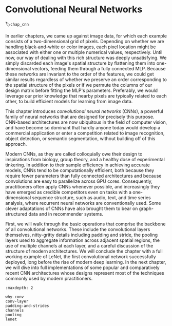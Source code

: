 # Convolutional Neural Networks
:label:`chap_cnn`

In earlier chapters, we came up against image data,
for which each example consists of a two-dimensional grid of pixels.
Depending on whether we are handling black-and-white or color images,
each pixel location might be associated with either
one or multiple numerical values, respectively.
Until now, our way of dealing with this rich structure
was deeply unsatisfying.
We simply discarded each image's spatial structure
by flattening them into one-dimensional vectors, feeding them 
through a fully connected MLP.
Because these networks are invariant to the order
of the features,
we could get similar results
regardless of whether we preserve an order 
corresponding to the spatial structure of the pixels
or if we permute the columns of our design matrix
before fitting the MLP's parameters.
Preferably, we would leverage our prior knowledge
that nearby pixels are typically related to each other,
to build efficient models for learning from image data. 

This chapter introduces *convolutional neural networks* (CNNs),
a powerful family of neural networks
that are designed for precisely this purpose.
CNN-based architectures are now ubiquitous
in the field of computer vision, 
and have become so dominant
that hardly anyone today would develop
a commercial application or enter a competition
related to image recognition, object detection,
or semantic segmentation,
without building off of this approach.

Modern CNNs, as they are called colloquially
owe their design to inspirations from biology, group theory,
and a healthy dose of experimental tinkering.
In addition to their sample efficiency in achieving accurate models,
CNNs tend to be computationally efficient,
both because they require fewer parameters than fully connected architectures
and because convolutions are easy to parallelize across GPU cores.
Consequently, practitioners often apply CNNs whenever possible,
and increasingly they have emerged as credible competitors
even on tasks with a one-dimensional sequence structure,
such as audio, text, and time series analysis,
where recurrent neural networks are conventionally used.
Some clever adaptations of CNNs have also brought them to bear
on graph-structured data and in recommender systems.

First, we will walk through the basic operations
that comprise the backbone of all convolutional networks.
These include the convolutional layers themselves,
nitty-gritty details including padding and stride,
the pooling layers used to aggregate information
across adjacent spatial regions,
the use of multiple channels  at each layer,
and a careful discussion of the structure of modern architectures.
We will conclude the chapter with a full working example of LeNet,
the first convolutional network successfully deployed,
long before the rise of modern deep learning.
In the next chapter, we will dive into full implementations
of some popular and comparatively recent CNN architectures
whose designs represent most of the techniques
commonly used by modern practitioners.

```toc
:maxdepth: 2

why-conv
conv-layer
padding-and-strides
channels
pooling
lenet
```


